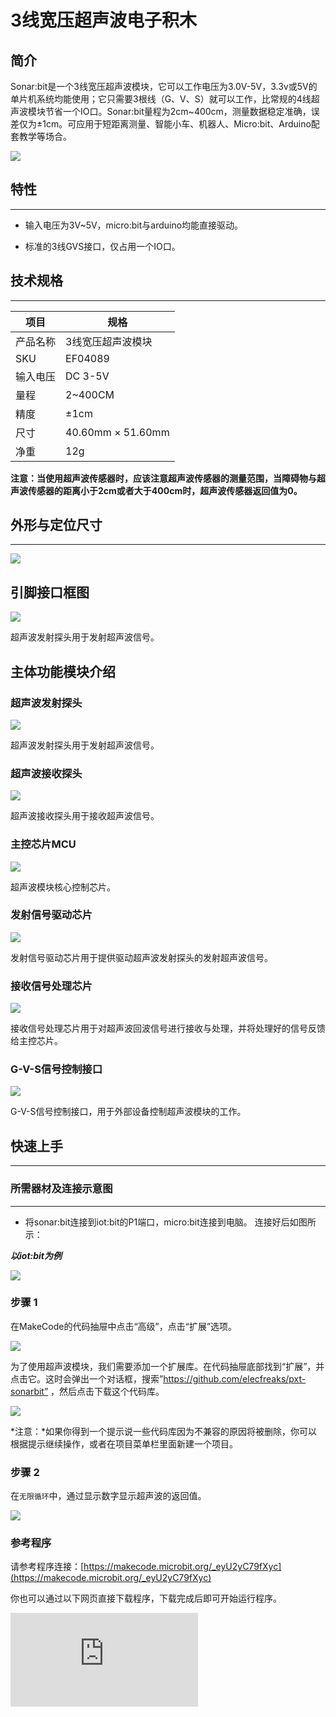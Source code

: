 ﻿# 3线宽压超声波电子积木

## 简介
Sonar:bit是一个3线宽压超声波模块，它可以工作电压为3.0V-5V，3.3v或5V的单片机系统均能使用；它只需要3根线（G、V、S）就可以工作，比常规的4线超声波模块节省一个IO口。Sonar:bit量程为2cm~400cm，测量数据稳定准确，误差仅为±1cm。可应用于短距离测量、智能小车、机器人、Micro:bit、Arduino配套教学等场合。

![](https://wiki-media-ef.oss-cn-hongkong.aliyuncs.com/docs/microbit/sensor/octopus-sensors/sensor/images/04089_01.png)



## 特性
---
- 输入电压为3V~5V，micro:bit与arduino均能直接驱动。

- 标准的3线GVS接口，仅占用一个IO口。

## 技术规格
---


| 项目      | 规格 |
|------------------|---------------------|
| 产品名称 | 3线宽压超声波模块    |
| SKU | EF04089             |
| 输入电压 | DC 3-5V           |
| 量程 | 2~400CM           |
| 精度 | ±1cm                  |
| 尺寸 | 40.60mm × 51.60mm    |
| 净重 | 12g     |



<b>注意：当使用超声波传感器时，应该注意超声波传感器的测量范围，当障碍物与超声波传感器的距离小于2cm或者大于400cm时，超声波传感器返回值为0。</b>



## 外形与定位尺寸
---



![](https://wiki-media-ef.oss-cn-hongkong.aliyuncs.com/docs/microbit/sensor/octopus-sensors/sensor/images/04089_03.png)


## 引脚接口框图

![](https://wiki-media-ef.oss-cn-hongkong.aliyuncs.com/docs/microbit/sensor/octopus-sensors/sensor/images/7E5ECzN.jpg)

超声波发射探头用于发射超声波信号。

## 主体功能模块介绍

### 超声波发射探头

![](https://wiki-media-ef.oss-cn-hongkong.aliyuncs.com/docs/microbit/sensor/octopus-sensors/sensor/images/T1xDsne.jpg)

超声波发射探头用于发射超声波信号。

### 超声波接收探头

![](https://wiki-media-ef.oss-cn-hongkong.aliyuncs.com/docs/microbit/sensor/octopus-sensors/sensor/images/JxNrz8Q.jpg)

超声波接收探头用于接收超声波信号。

### 主控芯片MCU

![](https://wiki-media-ef.oss-cn-hongkong.aliyuncs.com/docs/microbit/sensor/octopus-sensors/sensor/images/2CjnvfP.jpg)

超声波模块核心控制芯片。

### 发射信号驱动芯片

![](https://wiki-media-ef.oss-cn-hongkong.aliyuncs.com/docs/microbit/sensor/octopus-sensors/sensor/images/iOW0IN3.jpg)

发射信号驱动芯片用于提供驱动超声波发射探头的发射超声波信号。

### 接收信号处理芯片

![](https://wiki-media-ef.oss-cn-hongkong.aliyuncs.com/docs/microbit/sensor/octopus-sensors/sensor/images/VxEZ5KQ.jpg)

接收信号处理芯片用于对超声波回波信号进行接收与处理，并将处理好的信号反馈给主控芯片。

### G-V-S信号控制接口

![](https://wiki-media-ef.oss-cn-hongkong.aliyuncs.com/docs/microbit/sensor/octopus-sensors/sensor/images/N9yc6Jm.jpg)

G-V-S信号控制接口，用于外部设备控制超声波模块的工作。

## 快速上手
---

### 所需器材及连接示意图
---

- 将sonar:bit连接到iot:bit的P1端口，micro:bit连接到电脑。 连接好后如图所示：

***以iot:bit为例***



![](https://wiki-media-ef.oss-cn-hongkong.aliyuncs.com/docs/microbit/sensor/octopus-sensors/sensor/images/04089_04.png)


### 步骤 1
 在MakeCode的代码抽屉中点击“高级”，点击“扩展”选项。


![](https://wiki-media-ef.oss-cn-hongkong.aliyuncs.com/docs/microbit/sensor/octopus-sensors/sensor/images/04089_05.png)


为了使用超声波模块，我们需要添加一个扩展库。在代码抽屉底部找到“扩展”，并点击它。这时会弹出一个对话框，搜索”https://github.com/elecfreaks/pxt-sonarbit” ，然后点击下载这个代码库。

![](https://wiki-media-ef.oss-cn-hongkong.aliyuncs.com/docs/microbit/sensor/octopus-sensors/sensor/images/04089_06.png)


*注意：*如果你得到一个提示说一些代码库因为不兼容的原因将被删除，你可以根据提示继续操作，或者在项目菜单栏里面新建一个项目。

### 步骤 2
在`无限循环`中，通过显示数字显示超声波的返回值。


![](https://wiki-media-ef.oss-cn-hongkong.aliyuncs.com/docs/microbit/sensor/octopus-sensors/sensor/images/04089_07.png)




### 参考程序
请参考程序连接：[https://makecode.microbit.org/_eyU2yC79fXyc](https://makecode.microbit.org/_eyU2yC79fXyc)

你也可以通过以下网页直接下载程序，下载完成后即可开始运行程序。

<div
    style={{
        position: 'relative',
        paddingBottom: '60%',
        overflow: 'hidden',
    }}
>
    <iframe
        src="https://makecode.microbit.org/_eyU2yC79fXyc"
        frameborder="0"
        sandbox="allow-popups allow-forms allow-scripts allow-same-origin"
        style={{
            position: 'absolute',
            width: '100%',
            height: '100%',
        }}
    />
</div>

---

### 结果
- 通过micro:bit主板的5x5LED矩阵实时显示超声波模块与物体之间的距离，单位为cm。

### 注意事项

- 使用超声波传感器时应该注意超声波传感器的检测范围，并注意设定阈值，排除因为障碍物处于量程之外而导致返回值为0的情况。


## 相关案例
---

## 技术文档
---
